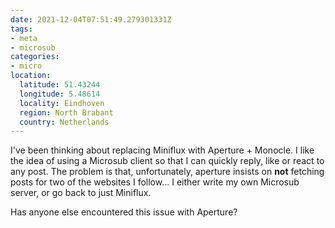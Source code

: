 ```yaml
---
date: 2021-12-04T07:51:49.279301331Z
tags:
- meta
- microsub
categories:
- micro
location:
  latitude: 51.43244
  longitude: 5.48614
  locality: Eindhoven
  region: North Brabant
  country: Netherlands
---
```


I've been thinking about replacing Miniflux with Aperture + Monocle. I like the idea of using a Microsub client so that I can quickly reply, like or react to any post. The problem is that, unfortunately, aperture insists on **not** fetching posts for two of the websites I follow... I either write my own Microsub server, or go back to just Miniflux.

Has anyone else encountered this issue with Aperture?
